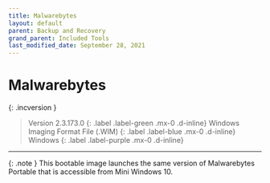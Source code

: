```yaml
---
title: Malwarebytes
layout: default
parent: Backup and Recovery
grand_parent: Included Tools
last_modified_date: September 28, 2021
---
```


# Malwarebytes

{: .incversion }
> Version 2.3.173.0
> {: .label .label-green .mx-0 .d-inline}
> Windows Imaging Format File (.WIM)
> {: .label .label-blue .mx-0 .d-inline}
> Windows
> {: .label .label-purple .mx-0 .d-inline}

---

{: .note }
This bootable image launches the same version of Malwarebytes Portable that is accessible from Mini Windows 10.
